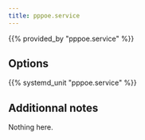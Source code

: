 ```yaml
---
title: pppoe.service
---
```


{{% provided_by "pppoe.service" %}}

## Options

{{% systemd_unit "pppoe.service" %}}

## Additionnal notes

Nothing here.